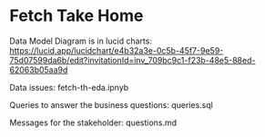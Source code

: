 # Fetch Take Home

Data Model Diagram is in lucid charts: https://lucid.app/lucidchart/e4b32a3e-0c5b-45f7-9e59-75d07599da6b/edit?invitationId=inv_709bc9c1-f23b-48e5-88ed-62063b05aa9d

Data issues: fetch-th-eda.ipnyb

Queries to answer the business questions: queries.sql

Messages for the stakeholder: questions.md
